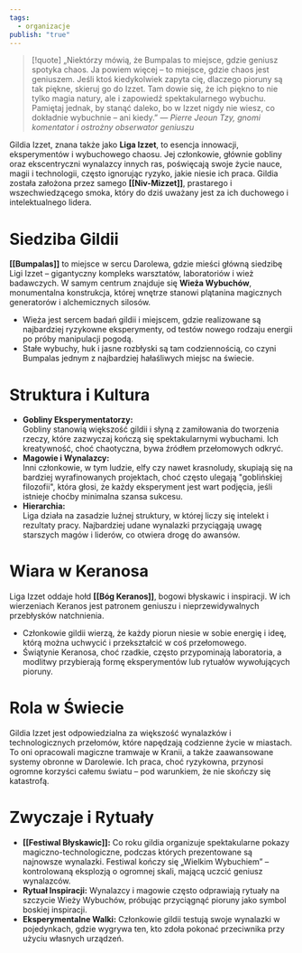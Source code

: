 ```yaml
---
tags:
  - organizacje
publish: "true"
---
```

>[!quote] „Niektórzy mówią, że Bumpalas to miejsce, gdzie geniusz spotyka chaos. Ja powiem więcej – to miejsce, gdzie chaos jest geniuszem. Jeśli ktoś kiedykolwiek zapyta cię, dlaczego pioruny są tak piękne, skieruj go do Izzet. Tam dowie się, że ich piękno to nie tylko magia natury, ale i zapowiedź spektakularnego wybuchu. Pamiętaj jednak, by stanąć daleko, bo w Izzet nigdy nie wiesz, co dokładnie wybuchnie – ani kiedy.”
>— _Pierre Jeoun Tzy, gnomi komentator i ostrożny obserwator geniuszu_

Gildia Izzet, znana także jako **Liga Izzet**, to esencja innowacji, eksperymentów i wybuchowego chaosu. Jej członkowie, głównie gobliny oraz ekscentryczni wynalazcy innych ras, poświęcają swoje życie nauce, magii i technologii, często ignorując ryzyko, jakie niesie ich praca. Gildia została założona przez samego **[[Niv-Mizzet]]**, prastarego i wszechwiedzącego smoka, który do dziś uważany jest za ich duchowego i intelektualnego lidera.
# Siedziba Gildii
**[[Bumpalas]]** to miejsce w sercu Darolewa, gdzie mieści główną siedzibę Ligi Izzet – gigantyczny kompleks warsztatów, laboratoriów i wież badawczych. W samym centrum znajduje się **Wieża Wybuchów**, monumentalna konstrukcja, której wnętrze stanowi plątanina magicznych generatorów i alchemicznych silosów.
- Wieża jest sercem badań gildii i miejscem, gdzie realizowane są najbardziej ryzykowne eksperymenty, od testów nowego rodzaju energii po próby manipulacji pogodą.
- Stałe wybuchy, huk i jasne rozbłyski są tam codziennością, co czyni Bumpalas jednym z najbardziej hałaśliwych miejsc na świecie.
# Struktura i Kultura
- **Gobliny Eksperymentatorzy:**  
    Gobliny stanowią większość gildii i słyną z zamiłowania do tworzenia rzeczy, które zazwyczaj kończą się spektakularnymi wybuchami. Ich kreatywność, choć chaotyczna, bywa źródłem przełomowych odkryć.
- **Magowie i Wynalazcy:**  
    Inni członkowie, w tym ludzie, elfy czy nawet krasnoludy, skupiają się na bardziej wyrafinowanych projektach, choć często ulegają "goblińskiej filozofii", która głosi, że każdy eksperyment jest wart podjęcia, jeśli istnieje choćby minimalna szansa sukcesu.
- **Hierarchia:**  
    Liga działa na zasadzie luźnej struktury, w której liczy się intelekt i rezultaty pracy. Najbardziej udane wynalazki przyciągają uwagę starszych magów i liderów, co otwiera drogę do awansów.
# Wiara w Keranosa

Liga Izzet oddaje hołd **[[Bóg Keranos]]**, bogowi błyskawic i inspiracji. W ich wierzeniach Keranos jest patronem geniuszu i nieprzewidywalnych przebłysków natchnienia.
- Członkowie gildii wierzą, że każdy piorun niesie w sobie energię i ideę, którą można uchwycić i przekształcić w coś przełomowego.
- Świątynie Keranosa, choć rzadkie, często przypominają laboratoria, a modlitwy przybierają formę eksperymentów lub rytuałów wywołujących pioruny.
# Rola w Świecie
Gildia Izzet jest odpowiedzialna za większość wynalazków i technologicznych przełomów, które napędzają codzienne życie w miastach. To oni opracowali magiczne tramwaje w Kranii, a także zaawansowane systemy obronne w Darolewie. Ich praca, choć ryzykowna, przynosi ogromne korzyści całemu światu – pod warunkiem, że nie skończy się katastrofą.
# Zwyczaje i Rytuały
- **[[Festiwal Błyskawic]]:** Co roku gildia organizuje spektakularne pokazy magiczno-technologiczne, podczas których prezentowane są najnowsze wynalazki. Festiwal kończy się „Wielkim Wybuchiem” – kontrolowaną eksplozją o ogromnej skali, mającą uczcić geniusz wynalazców.
- **Rytuał Inspiracji:** Wynalazcy i magowie często odprawiają rytuały na szczycie Wieży Wybuchów, próbując przyciągnąć pioruny jako symbol boskiej inspiracji.
- **Eksperymentalne Walki:** Członkowie gildii testują swoje wynalazki w pojedynkach, gdzie wygrywa ten, kto zdoła pokonać przeciwnika przy użyciu własnych urządzeń.